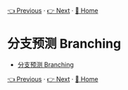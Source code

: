 [👈 Previous](./3-3_Hazards.md) · [👉 Next](./3-5_Design.md) · [🚩 Home](../README.md)

# 分支预测 Branching

- [分支预测 Branching](#%e5%88%86%e6%94%af%e9%a2%84%e6%b5%8b-branching)

[👈 Previous](./3-3_Hazards.md) · [👉 Next](./3-5_Design.md) · [🚩 Home](../README.md)